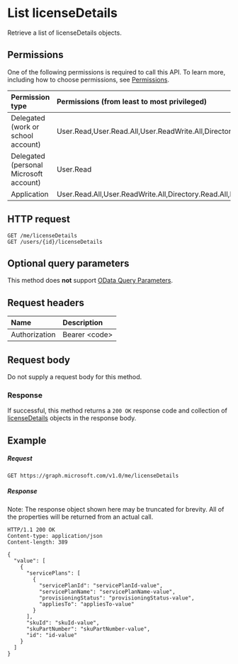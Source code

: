 # List licenseDetails

Retrieve a list of licenseDetails objects.

## Permissions
One of the following permissions is required to call this API. To learn more, including how to choose permissions, see [Permissions](../../../concepts/permissions_reference.md).

|Permission type      | Permissions (from least to most privileged)              | 
|:--------------------|:---------------------------------------------------------| 
|Delegated (work or school account) | User.Read,User.Read.All,User.ReadWrite.All,Directory.Read.All,Directory.ReadWrite.All,Directory.AccessAsUser.All    | 
|Delegated (personal Microsoft account) | User.Read    | 
|Application | User.Read.All,User.ReadWrite.All,Directory.Read.All,Directory.ReadWrite.All | 

## HTTP request
<!-- { "blockType": "ignored" } -->
```http
GET /me/licenseDetails
GET /users/{id}/licenseDetails
```
## Optional query parameters
This method does **not** support [OData Query Parameters](http://developer.microsoft.com/en-us/graph/docs/overview/query_parameters).

## Request headers
| Name      |Description|
|:----------|:----------|
| Authorization  | Bearer &lt;code&gt;|

## Request body
Do not supply a request body for this method.
### Response
If successful, this method returns a `200 OK` response code and collection of [licenseDetails](../resources/licensedetails.md) objects in the response body.
## Example
##### Request

<!-- {
  "blockType": "request",
  "name": "get_licensedetails"
}-->
```http
GET https://graph.microsoft.com/v1.0/me/licenseDetails
```
##### Response
Note: The response object shown here may be truncated for brevity. All of the properties will be returned from an actual call.
<!-- {
  "blockType": "response",
  "truncated": true,
  "@odata.type": "microsoft.graph.licenseDetails",
  "isCollection": true
} -->
```http
HTTP/1.1 200 OK
Content-type: application/json
Content-length: 389

{
  "value": [
    {
      "servicePlans": [
        {
          "servicePlanId": "servicePlanId-value",
          "servicePlanName": "servicePlanName-value",
          "provisioningStatus": "provisioningStatus-value",
          "appliesTo": "appliesTo-value"
        }
      ],
      "skuId": "skuId-value",
      "skuPartNumber": "skuPartNumber-value",
      "id": "id-value"
    }
  ]
}
```

<!-- uuid: 8fcb5dbc-d5aa-4681-8e31-b001d5168d79
2015-10-25 14:57:30 UTC -->
<!-- {
  "type": "#page.annotation",
  "description": "List licenseDetails",
  "keywords": "",
  "section": "documentation",
  "tocPath": ""
}-->
